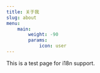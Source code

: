 ```yaml
---
title: 关于我
slug: about
menu:
    main: 
        weight: -90
        params:
            icon: user
---
```


This is a test page for i18n support.